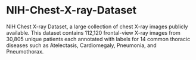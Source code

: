 # NIH-Chest-X-ray-Dataset
NIH Chest X-ray Dataset, a large collection of chest X-ray images publicly available. This dataset contains 112,120 frontal-view X-ray images from 30,805 unique patients each annotated with labels for 14 common thoracic diseases such as Atelectasis, Cardiomegaly, Pneumonia, and Pneumothorax.
